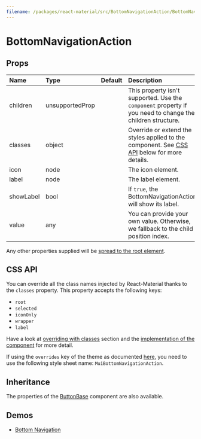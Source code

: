 ```yaml
---
filename: /packages/react-material/src/BottomNavigationAction/BottomNavigationAction.js
---
```


<!--- This documentation is automatically generated, do not try to edit it. -->

# BottomNavigationAction



## Props

| Name | Type | Default | Description |
|:-----|:-----|:--------|:------------|
| <span class="prop-name">children</span> | <span class="prop-type">unsupportedProp |  | This property isn't supported. Use the `component` property if you need to change the children structure. |
| <span class="prop-name">classes</span> | <span class="prop-type">object |  | Override or extend the styles applied to the component. See [CSS API](#css-api) below for more details. |
| <span class="prop-name">icon</span> | <span class="prop-type">node |  | The icon element. |
| <span class="prop-name">label</span> | <span class="prop-type">node |  | The label element. |
| <span class="prop-name">showLabel</span> | <span class="prop-type">bool |  | If `true`, the BottomNavigationAction will show its label. |
| <span class="prop-name">value</span> | <span class="prop-type">any |  | You can provide your own value. Otherwise, we fallback to the child position index. |

Any other properties supplied will be [spread to the root element](/guides/api#spread).

## CSS API

You can override all the class names injected by React-Material thanks to the `classes` property.
This property accepts the following keys:
- `root`
- `selected`
- `iconOnly`
- `wrapper`
- `label`

Have a look at [overriding with classes](/customization/overrides#overriding-with-classes) section
and the [implementation of the component](https://github.com/6thquake/react-material/tree/develop/packages/react-material/src/BottomNavigationAction/BottomNavigationAction.js)
for more detail.

If using the `overrides` key of the theme as documented
[here](/customization/themes#customizing-all-instances-of-a-component-type),
you need to use the following style sheet name: `MuiBottomNavigationAction`.

## Inheritance

The properties of the [ButtonBase](/api/button-base) component are also available.

## Demos

- [Bottom Navigation](/demos/bottom-navigation)

